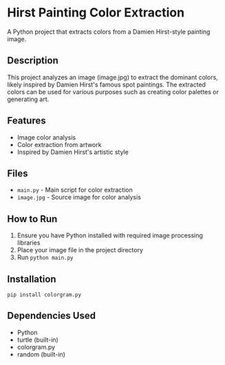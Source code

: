 # Hirst Painting Color Extraction

A Python project that extracts colors from a Damien Hirst-style painting image.

## Description

This project analyzes an image (image.jpg) to extract the dominant colors, likely inspired by Damien Hirst's famous spot paintings. The extracted colors can be used for various purposes such as creating color palettes or generating art.

## Features

- Image color analysis
- Color extraction from artwork
- Inspired by Damien Hirst's artistic style

## Files

- `main.py` - Main script for color extraction
- `image.jpg` - Source image for color analysis

## How to Run

1. Ensure you have Python installed with required image processing libraries
2. Place your image file in the project directory
3. Run `python main.py`

## Installation

```
pip install colorgram.py
```

## Dependencies Used

- Python
- turtle (built-in)
- colorgram.py
- random (built-in)